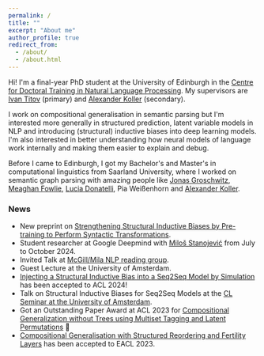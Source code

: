 ```yaml
---
permalink: /
title: ""
excerpt: "About me"
author_profile: true
redirect_from: 
  - /about/
  - /about.html
---
```


Hi! I'm a final-year PhD student at the University of Edinburgh in the <a href="https://nlp-cdt.ac.uk/" target="_blank">Centre for Doctoral Training in Natural Language Processing</a>. My supervisors are <a href="http://ivan-titov.org" target="_blank">Ivan Titov</a> (primary) and <a href="http://www.coli.uni-saarland.de/~koller/" target="_blank">Alexander Koller</a> (secondary).

I work on compositional generalisation in semantic parsing but I'm interested more generally in structured prediction, latent variable models in NLP and introducing (structural) inductive biases into deep learning models. I'm also interested in better understanding how neural models of language work internally and making them easier to explain and debug.

Before I came to Edinburgh, I got my Bachelor's and Master's in computational linguistics from Saarland University, where I worked on semantic graph parsing with amazing people like <a href="https://jgroschwitz.github.io/" target="_blank">Jonas Groschwitz</a>, <a href="https://meaghanfowlie.eu.pythonanywhere.com/" target="_blank">Meaghan Fowlie</a>, <a href="http://luciadonatelli.georgetown.domains/" target="_blank">Lucia Donatelli</a>, Pia Weißenhorn and  <a href="http://www.coli.uni-saarland.de/~koller/" target="_blank">Alexander Koller</a>.


### News
- New preprint on [Strengthening Structural Inductive Biases by Pre-training to Perform Syntactic Transformations](https://arxiv.org/abs/2407.04543).
- Student researcher at Google Deepmind with <a href="https://stanojevic.github.io/">Miloš Stanojević</a> from July to October 2024.
- Invited Talk at <a href="https://mcgill-nlp.github.io/reading-group/">McGill/Mila NLP reading group</a>.
- Guest Lecture at the University of Amsterdam.
- <a href="https://arxiv.org/abs/2310.00796">Injecting a Structural Inductive Bias into a Seq2Seq Model by Simulation</a> has been accepted to ACL 2024!
- Talk on Structural Inductive Biases for Seq2Seq Models at the <a href="https://projects.illc.uva.nl/LaCo/CLS/">CL Seminar at the University of Amsterdam</a>.
- Got an Outstanding Paper Award at ACL 2023 for <a href="https://aclanthology.org/2023.acl-long.810/"> Compositional Generalization without Trees using Multiset Tagging and Latent Permutations</a> 🏅
- <a href="https://aclanthology.org/2023.eacl-main.159/"> Compositional Generalisation with Structured Reordering and Fertility Layers</a> has been accepted to EACL 2023.
